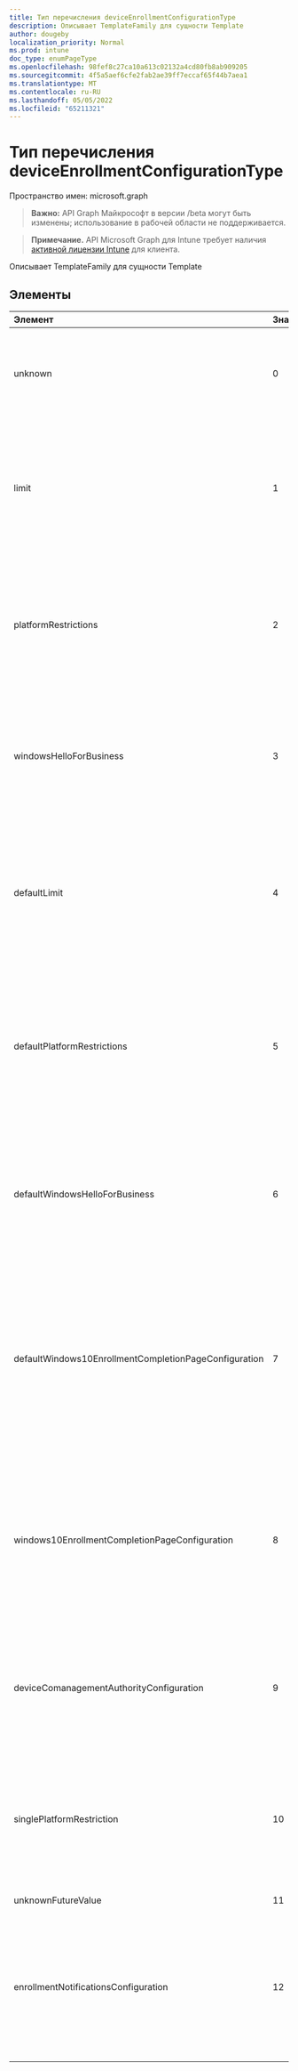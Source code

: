 ```yaml
---
title: Тип перечисления deviceEnrollmentConfigurationType
description: Описывает TemplateFamily для сущности Template
author: dougeby
localization_priority: Normal
ms.prod: intune
doc_type: enumPageType
ms.openlocfilehash: 98fef8c27ca10a613c02132a4cd80fb8ab909205
ms.sourcegitcommit: 4f5a5aef6cfe2fab2ae39ff7eccaf65f44b7aea1
ms.translationtype: MT
ms.contentlocale: ru-RU
ms.lasthandoff: 05/05/2022
ms.locfileid: "65211321"
---
```

# <a name="deviceenrollmentconfigurationtype-enum-type"></a>Тип перечисления deviceEnrollmentConfigurationType

Пространство имен: microsoft.graph

> **Важно:** API Graph Майкрософт в версии /beta могут быть изменены; использование в рабочей области не поддерживается.

> **Примечание.** API Microsoft Graph для Intune требует наличия [активной лицензии Intune](https://go.microsoft.com/fwlink/?linkid=839381) для клиента.

Описывает TemplateFamily для сущности Template

## <a name="members"></a>Элементы
|Элемент|Значение|Описание|
|:---|:---|:---|
|unknown|0|Значение, используемое по умолчанию. Задайте значение unknown, если не удается определить тип конфигурации.|
|limit|1|Указывает, что конфигурация имеет ограничение типа, которое относится к количеству устройств, которые пользователь может зарегистрировать.|
|platformRestrictions|2|Указывает, что конфигурация имеет ограничение платформы типа, которое относится к типам устройств, которые пользователь может зарегистрировать.|
|windowsHelloForBusiness|3|Указывает, что конфигурация имеет тип Windows Hello, который ссылается на метод проверки подлинности, который будут использовать устройства.|
|defaultLimit|4|Указывает, что конфигурация имеет ограничение по умолчанию типа, которое относится к типам устройств, которые пользователь может зарегистрировать по умолчанию.|
|defaultPlatformRestrictions|5|Указывает, что конфигурация имеет ограничение платформы по умолчанию, которое относится к типам устройств, которые пользователь может зарегистрировать по умолчанию.|
|defaultWindowsHelloForBusiness|6 |Указывает, что конфигурация имеет тип по умолчанию Windows Hello который ссылается на метод проверки подлинности, используемый устройствами по умолчанию.|
|defaultWindows10EnrollmentCompletionPageConfiguration|7 |Указывает, что конфигурация имеет тип страницы состояния регистрации по умолчанию, которая ссылается на страницу запуска, отображаемую во время запуска при первом включении в устройствах Autopilot по умолчанию.|
|windows10EnrollmentCompletionPageConfiguration|8 |Указывает, что конфигурация имеет тип страницы состояния регистрации, которая ссылается на страницу запуска, отображаемую во время запуска при первом включении в устройствах Autopilot.|
|deviceComanagementAuthorityConfiguration|9 |Указывает, что конфигурация имеет тип "Comanagement Authority", который ссылается на политики, применяемые к Co-Managed устройствам.|
|singlePlatformRestriction|10|Указывает, что конфигурация относится к типу ограничения одной платформы, которое относится к типам устройств, которые пользователь может зарегистрировать.|
|unknownFutureValue|11|Неизвестное будущее значение|
|enrollmentNotificationsConfiguration|12 |Указывает, что конфигурация относится к типам уведомлений о регистрации, которые ссылается на типы уведомлений, получаемые пользователем во время регистрации.|




